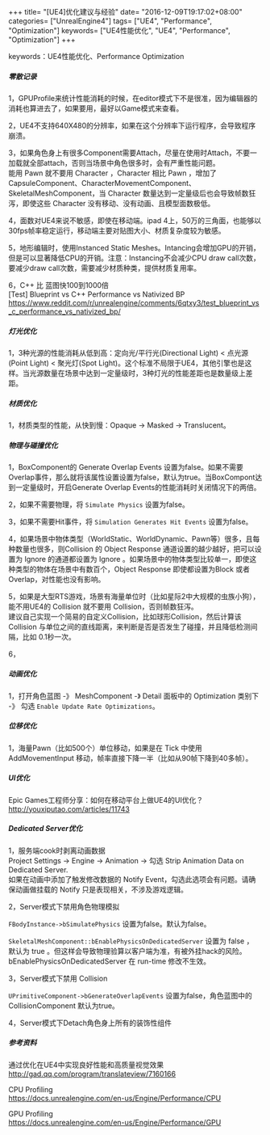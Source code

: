 +++
title= "[UE4]优化建议与经验"
date= "2016-12-09T19:17:02+08:00"
categories= ["UnrealEngine4"]
tags= ["UE4", "Performance", "Optimization"]
keywords= ["UE4性能优化", "UE4", "Performance", "Optimization"]
+++

keywords：UE4性能优化、Performance Optimization

##### 零散记录

1，GPUProfile来统计性能消耗的时候，在editor模式下不是很准，因为编辑器的消耗也算进去了，如果要用，最好以Game模式来查看。

2，UE4不支持640X480的分辨率，如果在这个分辨率下运行程序，会导致程序崩溃。

3，如果角色身上有很多Component需要Attach，尽量在使用时Attach，不要一加载就全部attach，否则当场景中角色很多时，会有严重性能问题。  
能用 Pawn 就不要用 Character ，Character 相比 Pawn ，增加了 CapsuleComponent、CharacterMovementComponent、SkeletalMeshComponent，当 Character 数量达到一定量级后也会导致帧数狂泻，即使这些 Character 没有移动、没有动画、且模型面数极低。

4，面数对UE4来说不敏感，即使在移动端。ipad 4上，50万的三角面，也能够以30fps帧率稳定运行，移动端主要对贴图大小、材质复杂度较为敏感。

5，地形编辑时，使用Instanced Static Meshes。Intancing会增加GPU的开销，但是可以显著降低CPU的开销。注意：Instancing不会减少CPU draw call次数，要减少draw call次数，需要减少材质种类，提供材质复用率。

6，C++ 比 蓝图快100到1000倍  
[Test] Blueprint vs C++ Performance vs Nativized BP  
https://www.reddit.com/r/unrealengine/comments/6qtxy3/test_blueprint_vs_c_performance_vs_nativized_bp/

##### 灯光优化

1，3种光源的性能消耗从低到高：定向光/平行光(Directional Light) < 点光源(Point Light) < 聚光灯(Spot Light)。这个标准不局限于UE4，其他引擎也是这样。当光源数量在场景中达到一定量级时，3种灯光的性能差距也是数量级上差距。

##### 材质优化

1，材质类型的性能，从快到慢：Opaque -> Masked -> Translucent。

##### 物理与碰撞优化

1，BoxComponent的 Generate Overlap Events 设置为false。如果不需要Overlap事件，那么就将该属性设置设置为false，默认为true。当BoxCompont达到一定量级时，开启Generate Overlap Events的性能消耗时关闭情况下的两倍。

2，如果不需要物理，将 `Simulate Physics` 设置为false。

3，如果不需要Hit事件，将 `Simulation Generates Hit Events` 设置为false。

4，如果场景中物体类型（WorldStatic、WorldDynamic、Pawn等）很多，且每种数量也很多，则Collision 的 Object Response 通道设置的越少越好，把可以设置为 Ignore 的通道都设置为 Ignore 。如果场景中的物体类型比较单一，即使这种类型的物体在场景中有数百个，Object Response 即使都设置为Block 或者 Overlap，对性能也没有影响。

5，如果是大型RTS游戏，场景有海量单位时（比如星际2中大规模的虫族小狗），能不用UE4的 Collision 就不要用 Collision，否则帧数狂泻。  
建议自己实现一个简易的自定义Collision，比如球形Collision，然后计算该 Collision 与单位之间的直线距离，来判断是否是否发生了碰撞，并且降低检测间隔，比如 0.1秒一次。

6，

##### 动画优化
1，打开角色蓝图 -》 MeshComponent -》 Detail 面板中的 Optimization 类别下 -》 勾选 `Enable Update Rate Optimizations`。

##### 位移优化

1，海量Pawn（比如500个）单位移动，如果是在 Tick 中使用 AddMovementInput 移动，帧率直接下降一半（比如从90帧下降到40多帧）。

##### UI优化

Epic Games工程师分享：如何在移动平台上做UE4的UI优化？  
http://youxiputao.com/articles/11743

##### Dedicated Server优化
1，服务端cook时剥离动画数据  
Project Settings -> Engine -> Animation -> 勾选 Strip Animation Data on Dedicated Server.  
如果在动画中添加了触发修改数据的 Notify Event，勾选此选项会有问题。请确保动画做挂载的 Notify 只是表现相关，不涉及游戏逻辑。

2，Server模式下禁用角色物理模拟  

`FBodyInstance->bSimulatePhysics` 设置为false。默认为false。

`SkeletalMeshComponent::bEnablePhysicsOnDedicatedServer` 设置为 false ， 默认为 true 。但这样会导致物理验算以客户端为准，有被外挂hack的风险。bEnablePhysicsOnDedicatedServer 在 run-time 修改不生效。

3，Server模式下禁用 Collision  

`UPrimitiveComponent->bGenerateOverlapEvents` 设置为false，角色蓝图中的 CollisionComponent 默认为true。

4，Server模式下Detach角色身上所有的装饰性组件

##### 参考资料

通过优化在UE4中实现良好性能和高质量视觉效果  
http://gad.qq.com/program/translateview/7160166

CPU Profiling  
https://docs.unrealengine.com/en-us/Engine/Performance/CPU

GPU Profiling  
https://docs.unrealengine.com/en-us/Engine/Performance/GPU
